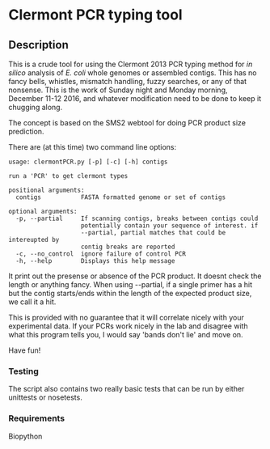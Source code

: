 # Clermont PCR typing tool

## Description

This is a crude tool for using the Clermont 2013 PCR typing method for *in silico* analysis of *E. coli* whole genomes or assembled contigs. This has no fancy bells, whistles, mismatch handling, fuzzy searches, or any of that nonsense.  This is the work of Sunday night and Monday morning, December 11-12 2016, and whatever modification need to be done to keep it chugging along.

The concept is based on the SMS2 webtool for doing PCR product size prediction.

There are (at this time) two command line options:

```
usage: clermontPCR.py [-p] [-c] [-h] contigs

run a 'PCR' to get clermont types

positional arguments:
  contigs           FASTA formatted genome or set of contigs

optional arguments:
  -p, --partial     If scanning contigs, breaks between contigs could
                    potentially contain your sequence of interest. if
                    --partial, partial matches that could be intereupted by
                    contig breaks are reported
  -c, --no_control  ignore failure of control PCR
  -h, --help        Displays this help message
```


It print out the presense or absence of the PCR product.  It doesnt check the length or anything fancy.  When using --partial, if a single primer has a hit but the contig starts/ends within the length of the expected product size, we call it a hit.


This is provided with no guarantee that it will correlate nicely with your experimental data.  If your PCRs work nicely in the lab and disagree with what this program tells you, I would say 'bands don't lie' and move on.


Have fun!


### Testing
The script also contains two really basic tests that can be run by either unittests or nosetests.

### Requirements
Biopython
